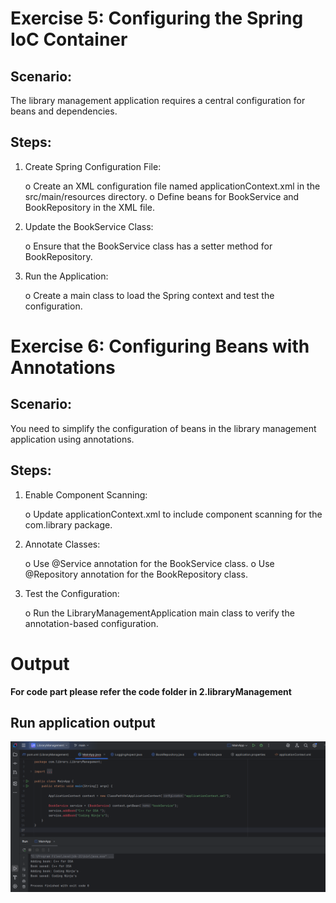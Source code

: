# Exercise 5: Configuring the Spring IoC Container
 ## Scenario: 
The library management application requires a central configuration for beans and dependencies.
## Steps:
1.	Create Spring Configuration File:

    o	Create an XML configuration file named applicationContext.xml in the src/main/resources directory.
    o	Define beans for BookService and BookRepository in the XML file.
2.	Update the BookService Class:

    o	Ensure that the BookService class has a setter method for BookRepository.
3.	Run the Application:

    o	Create a main class to load the Spring context and test the configuration.


# Exercise 6: Configuring Beans with Annotations
## Scenario: 
You need to simplify the configuration of beans in the library management application using annotations.
## Steps:
1.	Enable Component Scanning:

    o	Update applicationContext.xml to include component scanning for the com.library package.

2.	Annotate Classes:

    o	Use @Service annotation for the BookService class.
    o	Use @Repository annotation for the BookRepository class.

3.	Test the Configuration:

    o	Run the LibraryManagementApplication main class to verify the annotation-based configuration.

# Output

**For code part please refer the code folder in 2.libraryManagement**

## Run application output 

![alt text](image.png)


